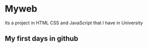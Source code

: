 # Myweb
Its a project in HTML CSS and JavaScript that I have in University
<h2>My first days in github</h2>
